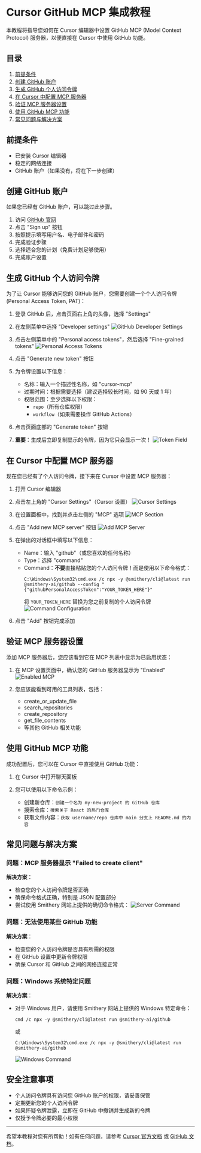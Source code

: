 # Cursor GitHub MCP 集成教程

本教程将指导您如何在 Cursor 编辑器中设置 GitHub MCP (Model Context Protocol) 服务器，以便直接在 Cursor 中使用 GitHub 功能。

## 目录

1. [前提条件](#前提条件)
2. [创建 GitHub 账户](#创建-github-账户)
3. [生成 GitHub 个人访问令牌](#生成-github-个人访问令牌)
4. [在 Cursor 中配置 MCP 服务器](#在-cursor-中配置-mcp-服务器)
5. [验证 MCP 服务器设置](#验证-mcp-服务器设置)
6. [使用 GitHub MCP 功能](#使用-github-mcp-功能)
7. [常见问题与解决方案](#常见问题与解决方案)

## 前提条件

- 已安装 Cursor 编辑器
- 稳定的网络连接
- GitHub 账户（如果没有，将在下一步创建）

## 创建 GitHub 账户

如果您已经有 GitHub 账户，可以跳过此步骤。

1. 访问 [GitHub 官网](https://github.com/)
2. 点击 "Sign up" 按钮
3. 按照提示填写用户名、电子邮件和密码
4. 完成验证步骤
5. 选择适合您的计划（免费计划足够使用）
6. 完成账户设置

## 生成 GitHub 个人访问令牌

为了让 Cursor 能够访问您的 GitHub 账户，您需要创建一个个人访问令牌 (Personal Access Token, PAT)：

1. 登录 GitHub 后，点击页面右上角的头像，选择 "Settings"
   
2. 在左侧菜单中选择 "Developer settings"
   ![GitHub Developer Settings](images/github-developer-settings.png)
   
3. 点击左侧菜单中的 "Personal access tokens"，然后选择 "Fine-grained tokens"
   ![Personal Access Tokens](images/github-personal-access-tokens.png)
   
4. 点击 "Generate new token" 按钮
   
5. 为令牌设置以下信息：
   - 名称：输入一个描述性名称，如 "cursor-mcp"
   - 过期时间：根据需要选择（建议选择较长时间，如 90 天或 1 年）
   - 权限范围：至少选择以下权限：
     - `repo`（所有仓库权限）
     - `workflow`（如果需要操作 GitHub Actions）
   
6. 点击页面底部的 "Generate token" 按钮
   
7. **重要**：生成后立即复制显示的令牌，因为它只会显示一次！
   ![Token Field](images/github-token-field.png)

## 在 Cursor 中配置 MCP 服务器

现在您已经有了个人访问令牌，接下来在 Cursor 中设置 MCP 服务器：

1. 打开 Cursor 编辑器
   
2. 点击左上角的 "Cursor Settings"（Cursor 设置）
   ![Cursor Settings](images/cursor-settings.png)
   
3. 在设置面板中，找到并点击左侧的 "MCP" 选项
   ![MCP Section](images/cursor-mcp-section.png)
   
4. 点击 "Add new MCP server" 按钮
   ![Add MCP Server](images/cursor-add-mcp.png)
   
5. 在弹出的对话框中填写以下信息：
   - Name：输入 "github"（或您喜欢的任何名称）
   - Type：选择 "command"
   - Command：**不要**直接粘贴您的个人访问令牌！而是使用以下命令格式：
     ```
     C:\Windows\System32\cmd.exe /c npx -y @smithery/cli@latest run @smithery-ai/github --config "{"githubPersonalAccessToken":"YOUR_TOKEN_HERE"}"
     ```
     将 `YOUR_TOKEN_HERE` 替换为您之前复制的个人访问令牌
   ![Command Configuration](images/cursor-command-config.png)
   
6. 点击 "Add" 按钮完成添加

## 验证 MCP 服务器设置

添加 MCP 服务器后，您应该看到它在 MCP 列表中显示为已启用状态：

1. 在 MCP 设置页面中，确认您的 GitHub 服务器显示为 "Enabled"
   ![Enabled MCP](images/cursor-mcp-enabled.png)
   
2. 您应该能看到可用的工具列表，包括：
   - create_or_update_file
   - search_repositories
   - create_repository
   - get_file_contents
   - 等其他 GitHub 相关功能

## 使用 GitHub MCP 功能

成功配置后，您可以在 Cursor 中直接使用 GitHub 功能：

1. 在 Cursor 中打开聊天面板
   
2. 您可以使用以下命令示例：
   - 创建新仓库：`创建一个名为 my-new-project 的 GitHub 仓库`
   - 搜索仓库：`搜索关于 React 的热门仓库`
   - 获取文件内容：`获取 username/repo 仓库中 main 分支上 README.md 的内容`

## 常见问题与解决方案

### 问题：MCP 服务器显示 "Failed to create client"

**解决方案**：
- 检查您的个人访问令牌是否正确
- 确保命令格式正确，特别是 JSON 配置部分
- 尝试使用 Smithery 网站上提供的确切命令格式：
  ![Server Command](images/server-command.png)

### 问题：无法使用某些 GitHub 功能

**解决方案**：
- 检查您的个人访问令牌是否具有所需的权限
- 在 GitHub 设置中更新令牌权限
- 确保 Cursor 和 GitHub 之间的网络连接正常

### 问题：Windows 系统特定问题

**解决方案**：
- 对于 Windows 用户，请使用 Smithery 网站上提供的 Windows 特定命令：
  ```
  cmd /c npx -y @smithery/cli@latest run @smithery-ai/github
  ```
  或
  ```
  C:\Windows\System32\cmd.exe /c npx -y @smithery/cli@latest run @smithery-ai/github
  ```
  ![Windows Command](images/windows-command.png)

## 安全注意事项

- 个人访问令牌具有访问您 GitHub 账户的权限，请妥善保管
- 定期更新您的个人访问令牌
- 如果怀疑令牌泄露，立即在 GitHub 中撤销并生成新的令牌
- 仅授予令牌必要的最小权限

---

希望本教程对您有所帮助！如有任何问题，请参考 [Cursor 官方文档](https://cursor.sh/docs) 或 [GitHub 文档](https://docs.github.com/en)。